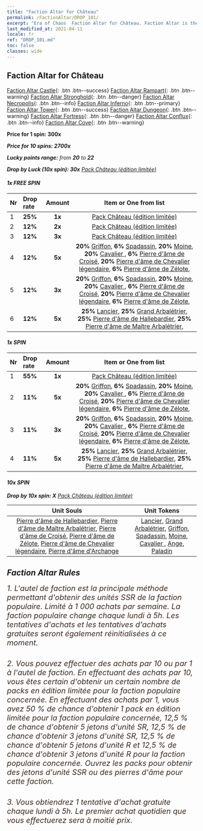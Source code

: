 ```yaml
---
title: "Faction Altar for Château"
permalink: /FactionAltar/DROP_101/
excerpt: "Era of Chaos  Faction Altar for Château. Faction Altar is the primary method for obtaining SSR units from the popular faction. Limited to 1,000 purchases each week. The popular faction changes at 05:00 every Monday. Purchase attempts and free purchase attempts will also reset then."
last_modified_at: 2021-04-11
locale: fr
ref: "DROP_101.md"
toc: false
classes: wide
---
```


##  Faction Altar for **Château**

  [Faction Altar Castle](/fr/FactionAltar/DROP_101/){: .btn .btn--success} [Faction Altar Rampart](/fr/FactionAltar/DROP_102/){: .btn .btn--warning} [Faction Altar Stronghold](/fr/FactionAltar/DROP_103/){: .btn .btn--danger} [Faction Altar Necropolis](/fr/FactionAltar/DROP_104/){: .btn .btn--info} [Faction Altar Inferno](/fr/FactionAltar/DROP_105/){: .btn .btn--primary} [Faction Altar Tower](/fr/FactionAltar/DROP_106/){: .btn .btn--success} [Faction Altar Dungeon](/fr/FactionAltar/DROP_107/){: .btn .btn--warning} [Faction Altar Fortress](/fr/FactionAltar/DROP_108/){: .btn .btn--danger} [Faction Altar Conflux](/fr/FactionAltar/DROP_109/){: .btn .btn--info} [Faction Altar Cove](/fr/FactionAltar/DROP_112/){: .btn .btn--warning} 

  **Price for 1 spin: 300x** <i class="fas fa-gem"/>

  **Price for 10 spins: 2700x** <i class="fas fa-gem"/>

  **Lucky points range:** from **20** to **22**

  **Drop by Luck (10x spin): 30x** [Pack Château (édition limitée)](/fr/Items/con_2100/)

####  1x FREE SPIN 

  |    Nr    |  Drop rate  |  Amount   |   Item or One from list  |
  |:---------|:------------|:---------:|:------------------------:|
  | 1 | **25%** | **1x** | [Pack Château (édition limitée)](/fr/Items/con_2100/) |
  | 2 | **12%** | **2x** | [Pack Château (édition limitée)](/fr/Items/con_2100/) |
  | 3 | **12%** | **3x** | [Pack Château (édition limitée)](/fr/Items/con_2100/) |
  | 4 | **12%** | **5x** |  **20%** [Griffon](/fr/Items/unt_192/),  **6%** [Spadassin](/fr/Items/unt_193/),  **20%** [Moine](/fr/Items/unt_194/),  **20%** [Cavalier ](/fr/Items/unt_195/),  **6%** [Pierre d'âme de Croisé](/fr/Items/unt_285/),  **20%** [Pierre d'âme de Chevalier légendaire](/fr/Items/unt_287/),  **6%** [Pierre d'âme de Zélote](/fr/Items/unt_286/),  |
  | 5 | **12%** | **3x** |  **20%** [Griffon](/fr/Items/unt_192/),  **6%** [Spadassin](/fr/Items/unt_193/),  **20%** [Moine](/fr/Items/unt_194/),  **20%** [Cavalier ](/fr/Items/unt_195/),  **6%** [Pierre d'âme de Croisé](/fr/Items/unt_285/),  **20%** [Pierre d'âme de Chevalier légendaire](/fr/Items/unt_287/),  **6%** [Pierre d'âme de Zélote](/fr/Items/unt_286/),  |
  | 6 | **12%** | **5x** |  **25%** [Lancier](/fr/Items/unt_190/),  **25%** [Grand Arbalétrier](/fr/Items/unt_191/),  **25%** [Pierre d'âme de Hallebardier](/fr/Items/unt_282/),  **25%** [Pierre d'âme de Maître Arbalétrier](/fr/Items/unt_283/),  |


####  1x SPIN 

  |    Nr    |  Drop rate  |  Amount   |   Item or One from list  |
  |:---------|:------------|:---------:|:------------------------:|
  | 1 | **55%** | **1x** | [Pack Château (édition limitée)](/fr/Items/con_2100/) |
  | 2 | **11%** | **5x** |  **20%** [Griffon](/fr/Items/unt_192/),  **6%** [Spadassin](/fr/Items/unt_193/),  **20%** [Moine](/fr/Items/unt_194/),  **20%** [Cavalier ](/fr/Items/unt_195/),  **6%** [Pierre d'âme de Croisé](/fr/Items/unt_285/),  **20%** [Pierre d'âme de Chevalier légendaire](/fr/Items/unt_287/),  **6%** [Pierre d'âme de Zélote](/fr/Items/unt_286/),  |
  | 3 | **11%** | **3x** |  **20%** [Griffon](/fr/Items/unt_192/),  **6%** [Spadassin](/fr/Items/unt_193/),  **20%** [Moine](/fr/Items/unt_194/),  **20%** [Cavalier ](/fr/Items/unt_195/),  **6%** [Pierre d'âme de Croisé](/fr/Items/unt_285/),  **20%** [Pierre d'âme de Chevalier légendaire](/fr/Items/unt_287/),  **6%** [Pierre d'âme de Zélote](/fr/Items/unt_286/),  |
  | 4 | **11%** | **5x** |  **25%** [Lancier](/fr/Items/unt_190/),  **25%** [Grand Arbalétrier](/fr/Items/unt_191/),  **25%** [Pierre d'âme de Hallebardier](/fr/Items/unt_282/),  **25%** [Pierre d'âme de Maître Arbalétrier](/fr/Items/unt_283/),  |


####  10x SPIN 

  **Drop by 10x spin: X** [Pack Château (édition limitée)](/fr/Items/con_2100/)

  |    Unit Souls    |  Unit Tokens  |
  |:----------------:|:-------------:|
  | [Pierre d'âme de Hallebardier](/fr/Items/unt_282/), [Pierre d'âme de Maître Arbalétrier](/fr/Items/unt_283/), [Pierre d'âme de Croisé](/fr/Items/unt_285/), [Pierre d'âme de Zélote](/fr/Items/unt_286/), [Pierre d'âme de Chevalier légendaire](/fr/Items/unt_287/), [Pierre d'âme d'Archange](/fr/Items/unt_288/) | [Lancier](/fr/Items/unt_190/), [Grand Arbalétrier](/fr/Items/unt_191/), [Griffon](/fr/Items/unt_192/), [Spadassin](/fr/Items/unt_193/), [Moine](/fr/Items/unt_194/), [Cavalier ](/fr/Items/unt_195/), [Ange](/fr/Items/unt_196/), [Paladin](/fr/Items/unt_197/) |



## Faction Altar Rules

  <span style="color: #3c2a1e;font-size:20px">1. L'autel de faction est la principale méthode permettant d'obtenir des unités SSR de la faction populaire. Limité à 1 000 achats par semaine. La faction populaire change chaque lundi à 5h. Les tentatives d'achats et les tentatives d'achats gratuites seront également réinitialisées à ce moment. </span><br/>

<br/>  <span style="color: #3c2a1e;font-size:20px">2. Vous pouvez effectuer des achats par 10 ou par 1 à l'autel de faction. En effectuant des achats par 10, vous êtes certain d'obtenir un certain nombre de packs en édition limitée pour la faction populaire concernée. En effectuant des achats par 1, vous avez 50 % de chance d'obtenir 1 pack en édition limitée pour la faction populaire concernée, 12,5 % de chance d'obtenir 5 jetons d'unité SR, 12,5 % de chance d'obtenir 3 jetons d'unité SR, 12,5 % de chance d'obtenir 5 jetons d'unité R et 12,5 % de chance d'obtenir 3 jetons d'unité R pour la faction populaire concernée. Ouvrez les packs pour obtenir des jetons d'unité SSR ou des pierres d'âme pour cette faction.</span><br/>

<br/>  <span style="color: #3c2a1e;font-size:20px">3. Vous obtiendrez 1 tentative d'achat gratuite chaque lundi à 5h. Le premier achat quotidien que vous effectuerez sera à moitié prix.</span><br/>

<br/>